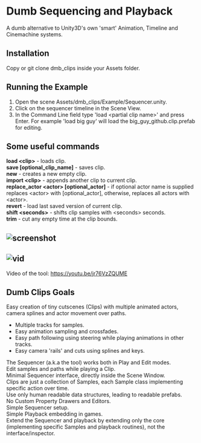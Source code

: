# Dumb Sequencing and Playback  

A dumb alternative to Unity3D's own 'smart' Animation, Timeline and Cinemachine systems.  

Installation
----
Copy or git clone dmb_clips inside your Assets folder.

Running the Example
----
1) Open the scene Assets/dmb_clips/Example/Sequencer.unity. 
2) Click on the sequencer timeline in the Scene View. 
3) In the Command Line field type 'load \<partial clip name\>' and press Enter. For example 'load big guy' will load the big_guy_github.clip.prefab for editing.

Some useful commands
----
**load \<clip\>** - loads clip.  
**save \[optional_clip_name\]** - saves clip.  
**new** - creates a new empty clip.  
**import \<clip\>** - appends another clip to current clip.  
**replace_actor \<actor\> \[optional_actor\]** - if optional actor name is supplied replaces \<actor\> with [optional_actor], otherwise, replaces all actors with \<actor\>.  
**revert** - load last saved version of current clip.  
**shift \<seconds\>** - shifts clip samples with \<seconds\> seconds.  
**trim** - cut any empty time at the clip bounds.  

![screenshot](https://i.imgur.com/sHUU5de.png)
----
![vid](https://i.imgur.com/Ft3AgNi.gif)
----
Video of the tool: https://youtu.be/jr76VzZQUME

Dumb Clips Goals
----
Easy creation of tiny cutscenes (Clips) with multiple animated actors, camera splines and actor movement over paths.  
* Multiple tracks for samples.  
* Easy animation sampling and crossfades.  
* Easy path following using steering while playing animations in other tracks.  
* Easy camera 'rails' and cuts using splines and keys.    

The Sequencer (a.k.a the tool) works both in Play and Edit modes.  
Edit samples and paths while playing a Clip.  
Minimal Sequencer interface, directly inside the Scene Window.  
Clips are just a collection of Samples, each Sample class implementing specific action over time.  
Use only human readable data structures, leading to readable prefabs.  
No Custom Property Drawers and Editors.  
Simple Sequencer setup.  
Simple Playback embedding in games.  
Extend the Sequencer and playback by extending only the core (implementing specific Samples and playback routines), not the interface/inspector.
